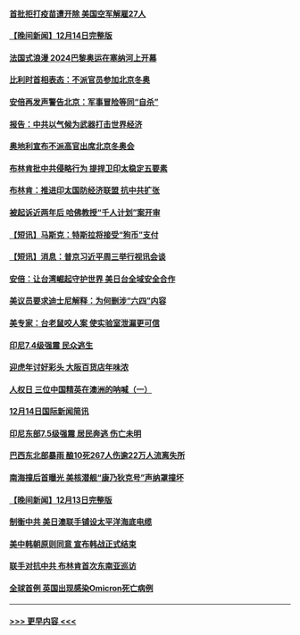 #### [首批拒打疫苗遭开除 美国空军解雇27人](../pages/prog202/a103293997.md?t=12151150) 
#### [【晚间新闻】12月14日完整版](../pages/prog202/a103294274.md?t=12151150) 
#### [法国式浪漫 2024巴黎奥运在塞纳河上开幕](../pages/prog202/a103294076.md?t=12151150) 
#### [比利时首相表态：不派官员参加北京冬奥](../pages/prog202/a103293740.md?t=12151150) 
#### [安倍再发声警告北京：军事冒险等同“自杀”](../pages/prog202/a103293923.md?t=12151150) 
#### [报告：中共以气候为武器打击世界经济](../pages/prog202/a103293872.md?t=12151150) 
#### [奥地利宣布不派高官出席北京冬奥会](../pages/prog202/a103293822.md?t=12151150) 
#### [布林肯批中共侵略行为 提捍卫印太稳定五要素](../pages/prog202/a103293718.md?t=12151150) 
#### [布林肯：推进印太国防经济联盟 抗中共扩张](../pages/prog202/a103293797.md?t=12151150) 
#### [被起诉近两年后 哈佛教授“千人计划”案开审](../pages/prog202/a103293644.md?t=12151150) 
#### [【短讯】马斯克：特斯拉将接受“狗币”支付](../pages/prog202/a103293781.md?t=12151150) 
#### [【短讯】消息：普京习近平周三举行视讯会谈](../pages/prog202/a103293716.md?t=12151150) 
#### [安倍：让台湾崛起守护世界 美日台全域安全合作](../pages/prog202/a103293689.md?t=12151150) 
#### [美议员要求迪士尼解释：为何删涉“六四”内容](../pages/prog202/a103293639.md?t=12151150) 
#### [美专家：台老鼠咬人案 使实验室泄漏更可信](../pages/prog202/a103293561.md?t=12151150) 
#### [印尼7.4级强震 民众逃生](../pages/prog202/a103293524.md?t=12151150) 
#### [迎虎年讨好彩头 大阪百货店年味浓](../pages/prog202/a103293518.md?t=12151150) 
#### [人权日 三位中国精英在澳洲的呐喊（一）](../pages/prog202/a103293534.md?t=12151150) 
#### [12月14日国际新闻简讯](../pages/prog202/a103293485.md?t=12151150) 
#### [印尼东部7.5级强震 居民奔逃 伤亡未明](../pages/prog202/a103293372.md?t=12151150) 
#### [巴西东北部暴雨 酿10死267人伤逾22万人流离失所](../pages/prog202/a103293104.md?t=12151150) 
#### [南海撞后首曝光 美核潜舰“康乃狄克号”声纳罩撞坏](../pages/prog202/a103293163.md?t=12151150) 
#### [【晚间新闻】12月13日完整版](../pages/prog202/a103293106.md?t=12151150) 
#### [制衡中共 美日澳联手铺设太平洋海底电缆](../pages/prog202/a103292776.md?t=12151150) 
#### [美中韩朝原则同意 宣布韩战正式结束](../pages/prog202/a103292747.md?t=12151150) 
#### [联手对抗中共 布林肯首次东南亚巡访](../pages/prog202/a103292811.md?t=12151150) 
#### [全球首例 英国出现感染Omicron死亡病例](../pages/prog202/a103292708.md?t=12151150) 

----
#### [ >>> 更早内容 <<< ](../indexes/prog202-earlier.md)
